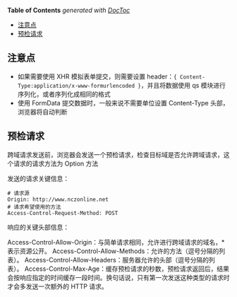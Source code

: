 <!-- START doctoc generated TOC please keep comment here to allow auto update -->
<!-- DON'T EDIT THIS SECTION, INSTEAD RE-RUN doctoc TO UPDATE -->
**Table of Contents**  *generated with [DocToc](https://github.com/thlorenz/doctoc)*

- [注意点](#%E6%B3%A8%E6%84%8F%E7%82%B9)
- [预检请求](#%E9%A2%84%E6%A3%80%E8%AF%B7%E6%B1%82)

<!-- END doctoc generated TOC please keep comment here to allow auto update -->

## 注意点

- 如果需要使用 XHR 模拟表单提交，则需要设置 header：`{ Content-Type:application/x-www-formurlencoded }`，并且将数据使用 qs 模块进行序列化，或者序列化成相同的格式
- 使用 FormData 提交数据时，一般来说不需要单位设置 Content-Type 头部，浏览器将自动判断

## 预检请求

跨域请求发送前，浏览器会发送一个预检请求，检查目标域是否允许跨域请求，这个请求的请求方法为 Option 方法

发送的请求关键信息：

```
# 请求源
Origin: http://www.nczonline.net
# 请求希望使用的方法
Access-Control-Request-Method: POST
```

响应的关键头部信息：

Access-Control-Allow-Origin：与简单请求相同，允许进行跨域请求的域名，\*表示资源公开。
Access-Control-Allow-Methods：允许的方法（逗号分隔的列表）。
Access-Control-Allow-Headers：服务器允许的头部（逗号分隔的列表）。
Access-Control-Max-Age：缓存预检请求的秒数，预检请求返回后，结果会按响应指定的时间缓存一段时间。换句话说，只有第一次发送这种类型的请求时才会多发送一次额外的 HTTP 请求。
